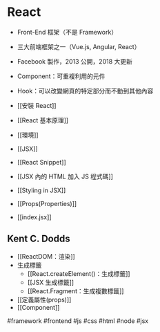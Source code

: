 # React
- Front-End 框架（不是 Framework） 
- 三大前端框架之一（Vue.js, Angular, React）
-  Facebook 製作，2013 公開，2018 大更新
- Component：可重複利用的元件
- Hook：可以改變網頁的特定部分而不動到其他內容

- [[安裝 React]]
- [[React 基本原理]]
- [[環境]]
- [[JSX]]
- [[React Snippet]]
- [[JSX 內的 HTML 加入 JS 程式碼]]
- [[Styling in JSX]]
- [[Props(Properties)]]

- [[index.jsx]]

## Kent C. Dodds
- [[ReactDOM：渲染]]
- 生成標籤
	- [[React.createElement()：生成標籤]]
	- [[JSX 生成標籤]]
	- [[React.Fragment：生成複數標籤]]
- [[定義屬性(props)]]
- [[Component]]

#framework #frontend #js #css #html #node #jsx